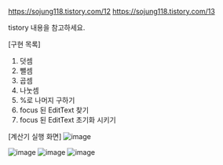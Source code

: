 https://sojung118.tistory.com/12
https://sojung118.tistory.com/13

tistory 내용을 참고하세요.

[구현 목록]
1. 덧셈
2. 뺄셈
3. 곱셈
4. 나눗셈
5. %로 나머지 구하기
6. focus 된 EditText 찾기
7. focus 된 EditText 초기화 시키기

[계산기 실행 화면]
![image](https://github.com/user-attachments/assets/f2295bf1-a6e0-4062-b098-c41581f56f2a)


![image](https://github.com/user-attachments/assets/fcf7fb23-95ff-483d-83ec-5017df608dc6)
![image](https://github.com/user-attachments/assets/96ad6697-5413-4d47-a478-db5864fa99ff)
![image](https://github.com/user-attachments/assets/025414d8-d6fc-41ec-aea1-5cfdf600cc97)

